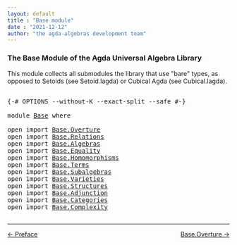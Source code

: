 ```yaml
---
layout: default
title : "Base module"
date : "2021-12-12"
author: "the agda-algebras development team"
---
```


### <a id="the-base-module-of-the-agda-universal-algebra-library">The Base Module of the Agda Universal Algebra Library</a>

This module collects all submodules the library that use "bare" types, as opposed to Setoids (see Setoid.lagda) or Cubical Agda (see Cubical.lagda).

<pre class="Agda">

<a id="402" class="Symbol">{-#</a> <a id="406" class="Keyword">OPTIONS</a> <a id="414" class="Pragma">--without-K</a> <a id="426" class="Pragma">--exact-split</a> <a id="440" class="Pragma">--safe</a> <a id="447" class="Symbol">#-}</a>

<a id="452" class="Keyword">module</a> <a id="459" href="Base.html" class="Module">Base</a> <a id="464" class="Keyword">where</a>

<a id="471" class="Keyword">open</a> <a id="476" class="Keyword">import</a> <a id="483" href="Base.Overture.html" class="Module">Base.Overture</a>
<a id="497" class="Keyword">open</a> <a id="502" class="Keyword">import</a> <a id="509" href="Base.Relations.html" class="Module">Base.Relations</a>
<a id="524" class="Keyword">open</a> <a id="529" class="Keyword">import</a> <a id="536" href="Base.Algebras.html" class="Module">Base.Algebras</a>
<a id="550" class="Keyword">open</a> <a id="555" class="Keyword">import</a> <a id="562" href="Base.Equality.html" class="Module">Base.Equality</a>
<a id="576" class="Keyword">open</a> <a id="581" class="Keyword">import</a> <a id="588" href="Base.Homomorphisms.html" class="Module">Base.Homomorphisms</a>
<a id="607" class="Keyword">open</a> <a id="612" class="Keyword">import</a> <a id="619" href="Base.Terms.html" class="Module">Base.Terms</a>
<a id="630" class="Keyword">open</a> <a id="635" class="Keyword">import</a> <a id="642" href="Base.Subalgebras.html" class="Module">Base.Subalgebras</a>
<a id="659" class="Keyword">open</a> <a id="664" class="Keyword">import</a> <a id="671" href="Base.Varieties.html" class="Module">Base.Varieties</a>
<a id="686" class="Keyword">open</a> <a id="691" class="Keyword">import</a> <a id="698" href="Base.Structures.html" class="Module">Base.Structures</a>
<a id="714" class="Keyword">open</a> <a id="719" class="Keyword">import</a> <a id="726" href="Base.Adjunction.html" class="Module">Base.Adjunction</a>
<a id="742" class="Keyword">open</a> <a id="747" class="Keyword">import</a> <a id="754" href="Base.Categories.html" class="Module">Base.Categories</a>
<a id="770" class="Keyword">open</a> <a id="775" class="Keyword">import</a> <a id="782" href="Base.Complexity.html" class="Module">Base.Complexity</a>

</pre>

--------------------------------------

<span style="float:left;">[← Preface](Preface.html)</span>
<span style="float:right;">[Base.Overture →](Base.Overture.html)</span>


